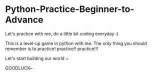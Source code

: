 # Python-Practice-Beginner-to-Advance
Let's practice with me, do a little bit coding everyday :)

This is a level-up game in python with me.
The only thing you should remember is to practice! practice!! practice!!!

Let's start building our world ~

GOODLUCK~
